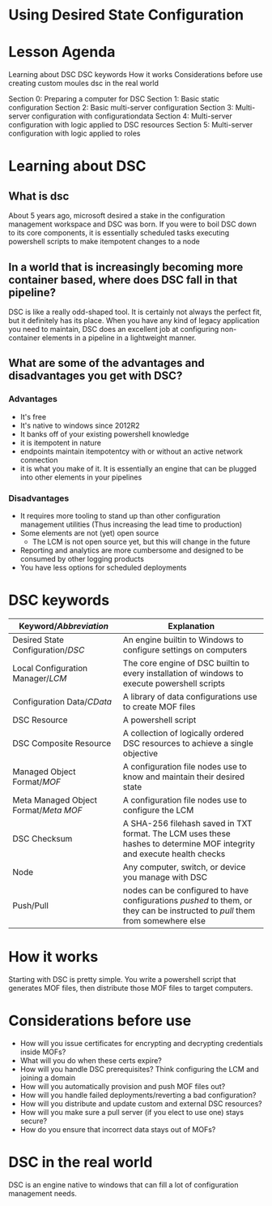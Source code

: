# Using Desired State Configuration

# Lesson Agenda
Learning about DSC
DSC keywords
How it works
Considerations before use
creating custom moules
dsc in the real world

Section 0: Preparing a computer for DSC
Section 1: Basic static configuration 
Section 2: Basic multi-server configuration
Section 3: Multi-server configuration with configurationdata
Section 4: Multi-server configuration with logic applied to DSC resources
Section 5: Multi-server configuration with logic applied to roles

# Learning about DSC
## What is dsc
About 5 years ago, microsoft desired a stake in the configuration management workspace and DSC was born.
If you were to boil DSC down to its core components, it is essentially scheduled tasks executing powershell scripts to make itempotent changes to a node

## In a world that is increasingly becoming more container based, where does DSC fall in that pipeline?
DSC is like a really odd-shaped tool. It is certainly not always the perfect fit, but it definitely has its place. When you have any kind of legacy application you need to maintain, DSC does an excellent job at configuring non-container elements in a pipeline in a lightweight manner. 

## What are some of the advantages and disadvantages you get with DSC?

### Advantages
* It's free
* It's native to windows since 2012R2
* It banks off of your existing powershell knowledge
* it is itempotent in nature
* endpoints maintain itempotentcy with or without an active network connection 
* it is what you make of it. It is essentially an engine that can be plugged into other elements in your pipelines

### Disadvantages
* It requires more tooling to stand up than other configuration management utilities (Thus increasing the lead time to production)
* Some elements are not (yet) open source
    * The LCM is not open source yet, but this will change in the future
* Reporting and analytics are more cumbersome and designed to be consumed by other logging products
* You have less options for scheduled deployments

# DSC keywords
|Keyword/*Abbreviation*|Explanation|
|--------------------|-----------|
|Desired State Configuration/*DSC*|An engine builtin to Windows to configure settings on computers|
|Local Configuration Manager/*LCM*|The core engine of DSC builtin to every installation of windows to execute powershell scripts|
|Configuration Data/*CData*|A library of data configurations use to create MOF files|
|DSC Resource|A powershell script |
|DSC Composite Resource|A collection of logically ordered DSC resources to achieve a single objective|
|Managed Object Format/*MOF*|A configuration file nodes use to know and maintain their desired state|
|Meta Managed Object Format/*Meta MOF*|A configuration file nodes use to configure the LCM|
|DSC Checksum|A SHA-256 filehash saved in TXT format. The LCM uses these hashes to determine MOF integrity and execute health checks|
|Node|Any computer, switch, or device you manage with DSC|
|Push/Pull|nodes can be configured to have configurations *pushed* to them, or they can be instructed to *pull* them from somewhere else|

# How it works
Starting with DSC is pretty simple. You write a powershell script that generates MOF files, then distribute those MOF files to target computers.

# Considerations before use
* How will you issue certificates for encrypting and decrypting credentials inside MOFs?
* What will you do when these certs expire?
* How will you handle DSC prerequisites? Think configuring the LCM and joining a domain
* How will you automatically provision and push MOF files out?
* How will you handle failed deployments/reverting a bad configuration?
* How will you distribute and update custom and external DSC resources?
* How will you make sure a pull server (if you elect to use one) stays secure?
* How do you ensure that incorrect data stays out of MOFs?

# DSC in the real world
DSC is an engine native to windows that can fill a lot of configuration management needs.